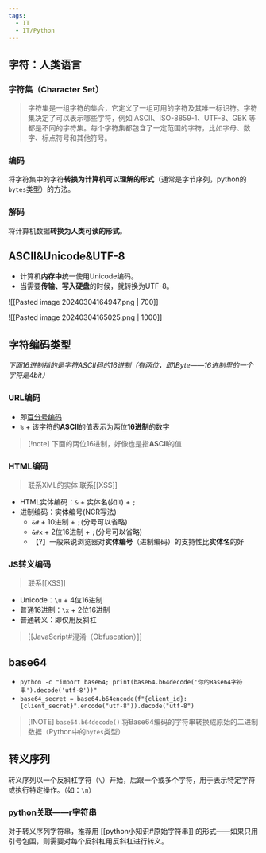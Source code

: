 ```yaml
---
tags:
  - IT
  - IT/Python
---
```

## 字符：人类语言

### 字符集（Character Set）

> 字符集是一组字符的集合，它定义了一组可用的字符及其唯一标识符。字符集决定了可以表示哪些字符，例如 ASCII、ISO-8859-1、UTF-8、GBK 等都是不同的字符集。每个字符集都包含了一定范围的字符，比如字母、数字、标点符号和其他符号。

### 编码

将字符集中的字符**转换为计算机可以理解的形式**（通常是字节序列，python的`bytes`类型）的方法。

### 解码

将计算机数据**转换为人类可读的形式**。

## ASCII&Unicode&UTF-8

- 计算机**内存中**统一使用Unicode编码。
- 当需要**传输、写入硬盘**的时候，就转换为UTF-8。

![[Pasted image 20240304164947.png | 700]]

![[Pasted image 20240304165025.png | 1000]]


## 字符编码类型

*下面16进制指的是字符ASCII码的16进制（有两位，即1Byte——16进制里的一个字符是4bit）*

### URL编码

- 即[百分号编码](https://zh.wikipedia.org/wiki/%E7%99%BE%E5%88%86%E5%8F%B7%E7%BC%96%E7%A0%81)
- `%` + 该字符的**ASCII**的值表示为两位**16进制**的数字

> [!note] 下面的两位16进制，好像也是指**ASCII**的值
### HTML编码

> 联系XML的实体
> 联系[[XSS]]

- HTML实体编码：`&` + 实体名(如lt) + `;`
- 进制编码：实体编号(NCR写法)
	- `&#` + 10进制 + `;`(分号可以省略)
	- `&#x` + 2位16进制 + `;`(分号可以省略)
	- 【?】一般来说浏览器对**实体编号**（进制编码）的支持性比**实体名**的好

### JS转义编码

> 联系[[XSS]]

- Unicode：`\u` + 4位16进制
- 普通16进制：`\x` + 2位16进制
- 普通转义：即仅用反斜杠

> [[JavaScript#混淆（Obfuscation）]]



## base64

- `python -c "import base64; print(base64.b64decode('你的Base64字符串').decode('utf-8'))"`
- `base64_secret = base64.b64encode(f"{client_id}:{client_secret}".encode("utf-8")).decode("utf-8")`

> [!NOTE] `base64.b64decode()`
> 将Base64编码的字符串转换成原始的二进制数据（Python中的`bytes`类型）

## 转义序列

转义序列以一个反斜杠字符（`\`）开始，后跟一个或多个字符，用于表示特定字符或执行特定操作。（如：`\n`）



### python关联——r字符串

对于转义序列字符串，推荐用 [[python小知识#原始字符串]] 的形式——如果只用引号包围，则需要对每个反斜杠用反斜杠进行转义。

